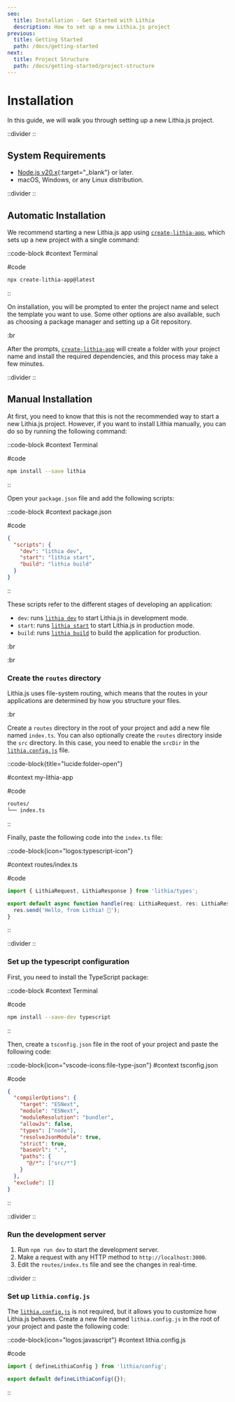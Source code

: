 ```yaml
---
seo:
  title: Installation - Get Started with Lithia
  description: How to set up a new Lithia.js project
previous:
  title: Getting Started
  path: /docs/getting-started
next:
  title: Project Structure
  path: /docs/getting-started/project-structure
---
```


# Installation

In this guide, we will walk you through setting up a new Lithia.js project.

::divider
::

## System Requirements

- [Node.js v20.x](https://nodejs.org){:target="\_blank"} or later.
- macOS, Windows, or any Linux distribution.

::divider
::

## Automatic Installation

We recommend starting a new Lithia.js app using [`create-lithia-app`](/docs/api-reference/cli/create-lithia-app), which sets up a new project with a single command:

::code-block
#context
Terminal

#code

```bash
npx create-lithia-app@latest
```

::

On installation, you will be prompted to enter the project name and select the template you want to use. Some other options are also available, such as choosing a package manager and setting up a Git repository.

:br

After the prompts, [`create-lithia-app`](/docs/api-reference/cli/create-lithia-app) will create a folder with your project name and install the required dependencies, and this process may take a few minutes.

::divider
::

## Manual Installation

At first, you need to know that this is not the recommended way to start a new Lithia.js project. However, if you want to install Lithia manually, you can do so by running the following command:

::code-block
#context
Terminal

#code

```bash
npm install --save lithia
```

::

Open your `package.json` file and add the following scripts:

::code-block
#context
package.json

#code

```json
{
  "scripts": {
    "dev": "lithia dev",
    "start": "lithia start",
    "build": "lithia build"
  }
}
```

::

These scripts refer to the different stages of developing an application:

- `dev`: runs [`lithia dev`](/docs/api-reference/cli/dev) to start Lithia.js in development mode.
- `start`: runs [`lithia start`](/docs/api-reference/cli/start) to start Lithia.js in production mode.
- `build`: runs [`lithia build`](/docs/api-reference/cli/build) to build the application for production.

:br

:br

### Create the `routes` directory

Lithia.js uses file-system routing, which means that the routes in your applications are determined by how you structure your files.

:br

Create a `routes` directory in the root of your project and add a new file named `index.ts`. You can also optionally create the `routes` directory inside the `src` directory. In this case, you need to enable the `srcDir` in the [`lithia.config.js`](/docs/api-reference/configuration) file.

::code-block{title="lucide:folder-open"}

#context
my-lithia-app

#code

```bash
routes/
└── index.ts

```

::

Finally, paste the following code into the `index.ts` file:

::code-block{icon="logos:typescript-icon"}

#context
routes/index.ts

#code

```typescript
import { LithiaRequest, LithiaResponse } from 'lithia/types';

export default async function handle(req: LithiaRequest, res: LithiaResponse) {
  res.send('Hello, from Lithia! 🚀');
}
```

::

::divider
::

### Set up the typescript configuration

First, you need to install the TypeScript package:

::code-block
#context
Terminal

#code

```bash
npm install --save-dev typescript
```

::

Then, create a `tsconfig.json` file in the root of your project and paste the following code:

::code-block{icon="vscode-icons:file-type-json"}
#context
tsconfig.json

#code

```json
{
  "compilerOptions": {
    "target": "ESNext",
    "module": "ESNext",
    "moduleResolution": "bundler",
    "allowJs": false,
    "types": ["node"],
    "resolveJsonModule": true,
    "strict": true,
    "baseUrl": ".",
    "paths": {
      "@/*": ["src/*"]
    }
  },
  "exclude": []
}
```

::

::divider
::

### Run the development server

1. Run `npm run dev` to start the development server.
2. Make a request with any HTTP method to `http://localhost:3000`.
3. Edit the `routes/index.ts` file and see the changes in real-time.

::divider
::

### Set up `lithia.config.js`

The [`lithia.config.js`](/docs/api-reference/configuration) is not required, but it allows you to customize how Lithia.js behaves. Create a new file named `lithia.config.js` in the root of your project and paste the following code:

::code-block{icon="logos:javascript"}
#context
lithia.config.js

#code

```javascript
import { defineLithiaConfig } from 'lithia/config';

export default defineLithiaConfig({});
```

::
